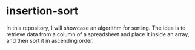 # insertion-sort
In this repository, I will showcase an algorithm for sorting. The idea is to retrieve data from a column of a spreadsheet and place it inside an array, and then sort it in ascending order.

